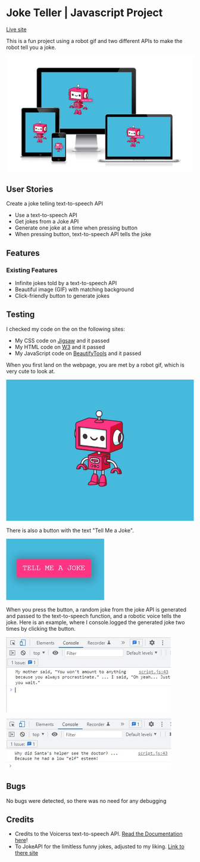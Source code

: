 # Joke Teller | Javascript Project
[Live site](https://fullstacksammy.github.io/joke-teller/)

This is a fun project using a robot gif and two different APIs to make the robot tell you a joke.

![Image of responsiveness](/assests/images/response.jpg)

## User Stories

Create a joke telling text-to-speech API
- Use a text-to-speech API
- Get jokes from a Joke API
- Generate one joke at a time when pressing button
- When pressing button, text-to-speech API tells the joke


## Features

### Existing Features
- Infinite jokes told by a text-to-speech API
- Beautiful image (GIF) with matching background
- Click-friendly button to generate jokes

## Testing
I checked my code on the on the following sites:
- My CSS code on [Jigsaw](https://jigsaw.w3.org/css-validator/#validate_by_input) and it passed
- My HTML code on [W3](https://validator.w3.org/) and it passed
- My JavaScript code on [BeautifyTools](https://beautifytools.com/javascript-validator.php) and it passed

When you first land on the webpage, you are met by a robot gif, which is very cute to look at. 

![gif of robot](/robot.gif)

There is also a button with the text "Tell Me a Joke".

![image of landingpage](/assests/images/button.jpg)

When you press the button, a random joke from the joke API is generated and passed to the text-to-speech function, and a robotic voice tells the joke.
Here is an example, where I console.logged the generated joke two times by clicking the button.

![image of original source](/assests/images/joke1.jpg)

![image of original source](/assests/images/joke2.jpg)

## Bugs
No bugs were detected, so there was no need for any debugging

## Credits
- Credits to the Voicerss text-to-speech API. [Read the Documentation here](https://www.voicerss.org//api/)!
- To JokeAPI for the limitless funny jokes, adjusted to my liking. [Link to there site](https://sv443.net/jokeapi/v2/)
